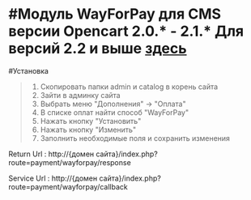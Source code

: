 #Модуль WayForPay для CMS версии Opencart 2.0.* - 2.1.*
Для версий 2.2 и выше [здесь](https://github.com/wayforpay/Opencart/tree/from-2.2)
======

#Установка

>1. Скопировать папки admin и catalog в корень сайта
>2. Зайти в админку сайта
>3. Выбрать меню "Дополнения" -> "Оплата"
>4. В списке оплат найти способ "WayForPay"
>5. Нажать кнопку "Установить"
>6. Нажать кнопку "Изменить"
>7. Заполнить необходимые поля и сохранить изменения

Return Url : http://{домен сайта}/index.php?route=payment/wayforpay/response

Service Url : http://{домен сайта}/index.php?route=payment/wayforpay/callback
